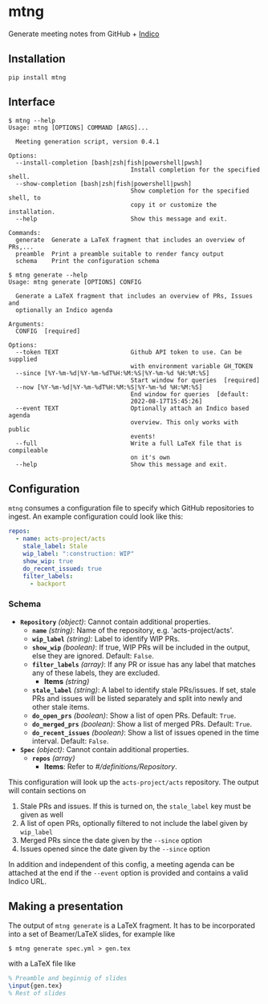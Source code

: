 # mtng 
Generate meeting notes from GitHub + [Indico](https://getindico.io/)

## Installation

```console
pip install mtng
```

## Interface

```console
$ mtng --help
Usage: mtng [OPTIONS] COMMAND [ARGS]...

  Meeting generation script, version 0.4.1

Options:
  --install-completion [bash|zsh|fish|powershell|pwsh]
                                  Install completion for the specified shell.
  --show-completion [bash|zsh|fish|powershell|pwsh]
                                  Show completion for the specified shell, to
                                  copy it or customize the installation.
  --help                          Show this message and exit.

Commands:
  generate  Generate a LaTeX fragment that includes an overview of PRs,...
  preamble  Print a preamble suitable to render fancy output
  schema    Print the configuration schema

```

```console
$ mtng generate --help
Usage: mtng generate [OPTIONS] CONFIG

  Generate a LaTeX fragment that includes an overview of PRs, Issues and
  optionally an Indico agenda

Arguments:
  CONFIG  [required]

Options:
  --token TEXT                    Github API token to use. Can be supplied
                                  with environment variable GH_TOKEN
  --since [%Y-%m-%d|%Y-%m-%dT%H:%M:%S|%Y-%m-%d %H:%M:%S]
                                  Start window for queries  [required]
  --now [%Y-%m-%d|%Y-%m-%dT%H:%M:%S|%Y-%m-%d %H:%M:%S]
                                  End window for queries  [default:
                                  2022-08-17T15:45:26]
  --event TEXT                    Optionally attach an Indico based agenda
                                  overview. This only works with public
                                  events!
  --full                          Write a full LaTeX file that is compileable
                                  on it's own
  --help                          Show this message and exit.
```

## Configuration

`mtng` consumes a configuration file to specify which GitHub repositories to ingest. An example configuration could look like this:

```yml
repos:
  - name: acts-project/acts
    stale_label: Stale
    wip_label: ":construction: WIP"
    show_wip: true
    do_recent_issued: true
    filter_labels: 
      - backport
```

### Schema 
- **`Repository`** *(object)*: Cannot contain additional properties.
  - **`name`** *(string)*: Name of the repository, e.g. 'acts-project/acts'.
  - **`wip_label`** *(string)*: Label to identify WIP PRs.
  - **`show_wip`** *(boolean)*: If true, WIP PRs will be included in the output, else they are ignored. Default: `False`.
  - **`filter_labels`** *(array)*: If any PR or issue has any label that matches any of these labels, they are excluded.
    - **Items** *(string)*
  - **`stale_label`** *(string)*: A label to identify stale PRs/issues. If set, stale PRs and issues will be listed separately and split into newly and other stale items.
  - **`do_open_prs`** *(boolean)*: Show a list of open PRs. Default: `True`.
  - **`do_merged_prs`** *(boolean)*: Show a list of merged PRs. Default: `True`.
  - **`do_recent_issues`** *(boolean)*: Show a list of issues opened in the time interval. Default: `False`.
- **`Spec`** *(object)*: Cannot contain additional properties.
  - **`repos`** *(array)*
    - **Items**: Refer to *#/definitions/Repository*.

This configuration will look up the `acts-project/acts` repository. The output will contain sections on 

1. Stale PRs and issues. If this is turned on, the `stale_label` key must be given as well
2. A list of open PRs, optionally filtered to not include the label given by `wip_label`
3. Merged PRs since the date given by the `--since` option
4. Issues opened since the date given by the `--since` option


In addition and independent of this config, a meeting agenda can be attached at the end if the `--event` option is provided and contains a valid Indico URL.

## Making a presentation

The output of `mtng generate` is a LaTeX fragment. It has to be incorporated into a set of Beamer/LaTeX slides, for example like

```console
$ mtng generate spec.yml > gen.tex
```

with a LaTeX file like

```latex
% Preamble and beginnig of slides
\input{gen.tex}
% Rest of slides
```
